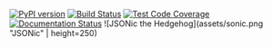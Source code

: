 [![PyPI version](https://badge.fury.io/py/jsonic.svg)](https://badge.fury.io/py/jsonic)
[![Build Status](https://travis-ci.org/pcattori/jsonic.svg?branch=master)](https://travis-ci.org/pcattori/jsonic)
[![Test Code Coverage](https://codecov.io/gh/pcattori/jsonic/branch/master/graph/badge.svg)](https://codecov.io/gh/pcattori/jsonic)
[![Documentation Status](https://readthedocs.org/projects/jsonic/badge/?version=latest)](http://jsonic.readthedocs.io/en/latest/?badge=latest)
![JSONic the Hedgehog](assets/sonic.png "JSONic" | height=250)
